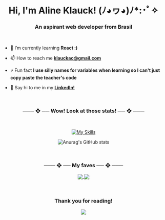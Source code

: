 <h1 align="center">Hi, I'm Aline Klauck! (ﾉ◕ヮ◕)ﾉ*:･ﾟ✧</h1>
<h3 align="center">An aspirant web developer from Brasil</h3>

<br>

- 🌱 I’m currently learning **React :)**

- 📫 How to reach me **klauckac@gmail.com**

- ⚡ Fun fact **I use silly names for variables when learning so I can't just copy paste the teacher's code**

- 👋 Say hi to me in my **<a href='https://br.linkedin.com/in/alineklauck'>LinkedIn!</a>**
<br>

<div align="center">
<h3>─── ❖ ── Wow! Look at those stats! ── ❖ ───</h3>
<br>

[![My Skills](https://skillicons.dev/icons?i=java,py,html,css,js,react,figma,mysql,firebase,git,github,vscode,ps&perline=14)](https://skillicons.dev)

![Anurag's GitHub stats](https://github-readme-stats.vercel.app/api?username=Alinesete&show_icons=true&theme=synthwave&count_private=true)

<br>

<h3>─── ❖ ── My faves ── ❖ ───</h3>


<a href="https://github.com/anuraghazra/github-readme-stats">
  <img align="center" src="https://github-readme-stats.vercel.app/api/pin/?username=Alinesete&repo=tiktok-clone" />
</a>
<a href="https://github.com/anuraghazra/convoychat">
  <img align="center" src="https://github-readme-stats.vercel.app/api/pin/?username=Alinesete&repo=smosh" />
</a>
<br>
<br>
<br>
<h3> Thank you for reading! </h3>

<img src="https://raw.githubusercontent.com/danielbped/danielbped/573d3c6b47ca73fc60eea5dd0f60cd8b29006fc0/github-contribution-grid-snake.svg" />
</div>
